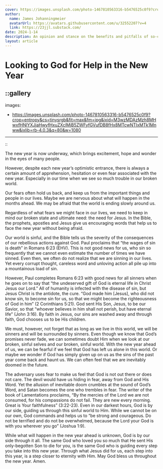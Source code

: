 ```yaml
---
cover: https://images.unsplash.com/photo-1467810563316-b5476525c0f9?crop=entropy&cs=tinysrgb&fit=max&fm=jpg&ixid=M3wzMDAzMzh8MHwxfHNlYXJjaHwyfHxuZXclMjB5ZWFyfGVufDB8fHx8MTcwNTIxMTk1Mnww&ixlib=rb-4.0.3&q=80&w=1080
author:
  name: James Johanningmeier
  avatarUrl: https://avatars.githubusercontent.com/u/32552207?v=4
  link: https://23jjl.substack.com/
date: 2024-1-14
description: An opinion and stance on the benefits and pitfalls of so-called "artificial intelligence."
layout: article
---
```


# Looking to God for Help in the New Year

::gallery
---
images:
  - https://images.unsplash.com/photo-1467810563316-b5476525c0f9?crop=entropy&cs=tinysrgb&fit=max&fm=jpg&ixid=M3wzMDAzMzh8MHwxfHNlYXJjaHwyfHxuZXclMjB5ZWFyfGVufDB8fHx8MTcwNTIxMTk1Mnww&ixlib=rb-4.0.3&q=80&w=1080
---
::

The new year is now underway, which brings excitement, hope and wonder in the eyes of many people.

However, despite each new year’s optimistic entrance, there is always a certain amount of apprehension, hesitation or even fear associated with the new year. Especially in our time when we see so much trouble in our broken world.

Our fears often hold us back, and keep us from the important things and people in our lives. Maybe we are nervous about what will happen in the months ahead. We may be afraid that the world is ending slowly around us.

Regardless of what fears we might face in our lives, we need to keep in mind our broken state and ultimate need: the need for Jesus. In the Bible, the prophets, apostles and Jesus give us encouraging words that help us to face the new year without being afraid.

Our world is sinful, and the Bible tells us the severity of the consequences of our rebellious actions against God. Paul proclaims that “the wages of sin is death” in Romans 6:23 (EHV). This is not good news for us, who sin so frequently that we cannot even estimate the number of times we have sinned. Even then, we often do not realize that we are sinning in our lives. Yet every corrupt thought, careless word and unloving action all pile up into a mountainous load of sin.

However, Paul completes Romans 6:23 with good news for all sinners when he goes on to say that “the undeserved gift of God is eternal life in Christ Jesus our Lord.” All of humanity is infected with the disease of sin, but Jesus Christ is the antidote, the cure. “God made him \[Jesus], who did not know sin, to become sin for us, so that we might become the righteousness of God in him” (2 Corinthians 5:21). God sent His Son, Jesus, to be our Savior, so that “whoever believes in him shall not perish, but have eternal life” (John 3:16). By faith in Jesus, our sins are washed away and through faith, God chooses us to be His children.

We must, however, not forget that as long as we live in this world, we will be sinners and will be surrounded by sinners. Even though we know that God’s promises never fade, we can sometimes doubt Him when we look at our broken, sinful selves and our broken, sinful world. With the new year ahead of us, we can be fearful if we feel that God has left us alone in this world. Or maybe we wonder if God has simply given up on us as the sins of the past year come back and haunt us. We can often feel that we are inevitably doomed in the future.

The adversary uses fear to make us feel that God is not out there or does not care. The devil would have us hiding in fear, away from God and His Word. Yet the allusion of inevitable doom crumbles at the sound of God’s Word, and Satan becomes the one who trembles in fear. The writer of the book of Lamentations proclaims, “By the mercies of the Lord we are not consumed, for his compassions do not fail. They are new every morning. Great is Your faithfulness” (3:22-23). Even in our darkest hours, God is by our side, guiding us through this sinful world to Him. While we cannot be on our own, God commands and helps us to “be strong and courageous. Do not be terrified and do not be overwhelmed, because the Lord your God is with you wherever you go” (Joshua 1:9).

While what will happen in the new year ahead is unknown, God is by our side through it all. The same God who loved you so much that He sent His only-begotten Son to die for you, is the same God who is guiding every step you take into this new year. Through what Jesus did for us, each step into this year, is a step closer to eternity with Him. May God bless us throughout the new year. Amen.

